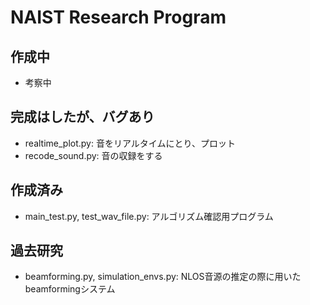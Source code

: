 # NAIST Research Program

## 作成中
* 考察中

## 完成はしたが、バグあり
* realtime_plot.py: 音をリアルタイムにとり、プロット
* recode_sound.py: 音の収録をする

## 作成済み
* main_test.py, test_wav_file.py: アルゴリズム確認用プログラム

## 過去研究
* beamforming.py, simulation_envs.py: NLOS音源の推定の際に用いたbeamformingシステム

